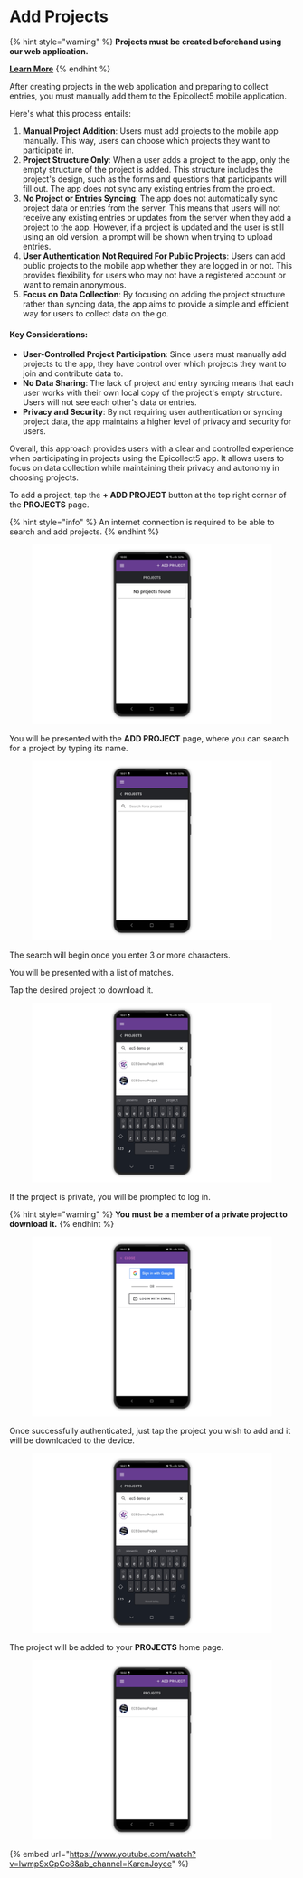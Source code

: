 # Add Projects

{% hint style="warning" %}
**Projects must be created beforehand using our web application.**

[**Learn More**](../web-application/create-a-project.md)
{% endhint %}

After creating projects in the web application and preparing to collect entries, you must manually add them to the Epicollect5 mobile application.

Here's what this process entails:

1. **Manual Project Addition**: Users must add projects to the mobile app manually. This way, users can choose which projects they want to participate in.
2. **Project Structure Only**: When a user adds a project to the app, only the empty structure of the project is added. This structure includes the project's design, such as the forms and questions that participants will fill out. The app does not sync any existing entries from the project.
3. **No Project or Entries Syncing**: The app does not automatically sync project data or entries from the server. This means that users will not receive any existing entries or updates from the server when they add a project to the app. However, if a project is updated and the user is still using an old version, a prompt will be shown when trying to upload entries.
4. **User Authentication Not Required For Public Projects**: Users can add public projects to the mobile app whether they are logged in or not. This provides flexibility for users who may not have a registered account or want to remain anonymous.
5. **Focus on Data Collection**: By focusing on adding the project structure rather than syncing data, the app aims to provide a simple and efficient way for users to collect data on the go.

#### Key Considerations:

* **User-Controlled Project Participation**: Since users must manually add projects to the app, they have control over which projects they want to join and contribute data to.
* **No Data Sharing**: The lack of project and entry syncing means that each user works with their own local copy of the project's empty structure. Users will not see each other's data or entries.
* **Privacy and Security**: By not requiring user authentication or syncing project data, the app maintains a higher level of privacy and security for users.

Overall, this approach provides users with a clear and controlled experience when participating in projects using the Epicollect5 app. It allows users to focus on data collection while maintaining their privacy and autonomy in choosing projects.

To add a project, tap the **+ ADD PROJECT** button at the top right corner of the **PROJECTS** page.

{% hint style="info" %}
An internet connection is required to be able to search and add projects.
{% endhint %}

<div align="left"><figure><img src="../.gitbook/assets/20230412_185446860_1.png" alt=""><figcaption></figcaption></figure></div>

You will be presented with the **ADD PROJECT** page, where you can search for a project by typing its name.

<figure><img src="../.gitbook/assets/20230412_185446397_1.png" alt=""><figcaption></figcaption></figure>

The search will begin once you enter 3 or more characters.

You will be presented with a list of matches.

Tap the desired project to download it.

<figure><img src="../.gitbook/assets/20230412_185447733_1 (1).png" alt=""><figcaption></figcaption></figure>

If the project is private, you will be prompted to log in.

{% hint style="warning" %}
**You must be a member of a private project to download it.**
{% endhint %}

<figure><img src="../.gitbook/assets/20230412_185447259_1.png" alt=""><figcaption></figcaption></figure>

Once successfully authenticated, just tap the project you wish to add and it will be downloaded to the device.

<figure><img src="../.gitbook/assets/20230412_185447733_1.png" alt=""><figcaption></figcaption></figure>

The project will be added to your **PROJECTS** home page.

<figure><img src="../.gitbook/assets/20230412_185448096_1.png" alt=""><figcaption></figcaption></figure>

{% embed url="https://www.youtube.com/watch?v=lwmpSxGpCo8&ab_channel=KarenJoyce" %}
